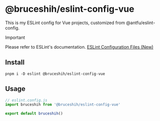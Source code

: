 # @bruceshih/eslint-config-vue

This is my ESLint config for Vue projects, customized from @antfu/eslint-config.

> [!IMPORTANT]
> Please refer to ESLint's documentation. [ESLint Configuration Files (New)](https://eslint.org/docs/latest/use/configure/configuration-files-new)

## Install

`pnpm i -D eslint @bruceshih/eslint-config-vue`

## Usage

```javascript
// eslint.config.js
import bruceshih from '@bruceshih/eslint-config-vue'

export default bruceshih()
```
